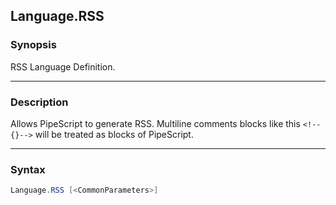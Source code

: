 Language.RSS
------------

### Synopsis
RSS Language Definition.

---

### Description

Allows PipeScript to generate RSS.
Multiline comments blocks like this ```<!--{}-->``` will be treated as blocks of PipeScript.

---

### Syntax
```PowerShell
Language.RSS [<CommonParameters>]
```
